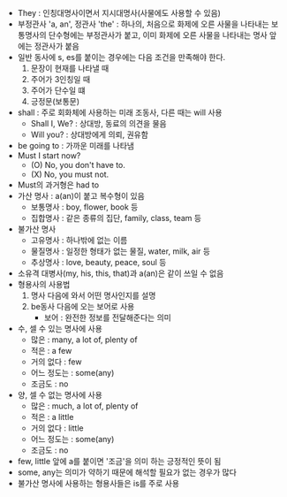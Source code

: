 - They : 인칭대명사이면서 지시대명사(사물에도 사용할 수 있음)
- 부정관사 'a, an', 정관사 'the' : 하나의, 처음으로 화제에 오른 사물을 나타내는 보통명사의 단수형에는 부정관사가 붙고, 이미 화제에 오른 사물을 나타내는 명사 앞에는 정관사가 붙음
- 일반 동사에 s, es를 붙이는 경우에는 다음 조건을 만족해야 한다.
  1. 문장이 현재를 나타낼 때
  2. 주어가 3인칭일 때
  3. 주어가 단수일 떄
  4. 긍정문(보통문)
- shall : 주로 회화체에 사용하는 미래 조동사, 다른 때는 will 사용
  - Shall I, We? : 상대방, 동료의 의견을 물음
  - Will you? : 상대방에게 의뢰, 권유함
- be going to : 가까운 미래를 나타냄
- Must I start now?
  + (O) No, you don't have to.
  + (X) No, you must not.
- Must의 과거형은 had to
- 가산 명사 : a(an)이 붙고 복수형이 있음
  + 보통명사 : boy, flower, book 등
  + 집합명사 : 같은 종류의 집단, family, class, team 등
- 불가산 명사
  + 고유명사 : 하나밖에 없는 이름
  + 물질명사 : 일정한 형태가 없는 물질, water, milk, air 등
  + 추상명사 : love, beauty, peace, soul 등
- 소유격 대병사(my, his, this, that)과 a(an)은 같이 쓰일 수 없음
- 형용사의 사용법
  1. 명사 다음에 와서 어떤 명사인지를 설명
  2. be동사 다음에 오는 보어로 사용
     - 보어 : 완전한 정보를 전달해준다는 의미
- 수, 셀 수 있는 명사에 사용
  - 많은 : many, a lot of, plenty of
  - 적은 : a few
  - 거의 없다 : few
  - 어느 정도는 : some(any)
  - 조금도 : no
- 양, 셀 수 없는 명사에 사용
  - 많은 : much, a lot of, plenty of
  - 적은 : a little
  - 거의 없다 : little
  - 어느 정도는 : some(any)
  - 조금도 : no
- few, little 앞에 a를 붙이면 '조금'을 의미 하는 긍정적인 뜻이 됨
- some, any는 의미가 약하기 때문에 해석할 필요가 없는 경우가 많다
- 불가산 명사에 사용하는 형용사들은 is를 주로 사용

